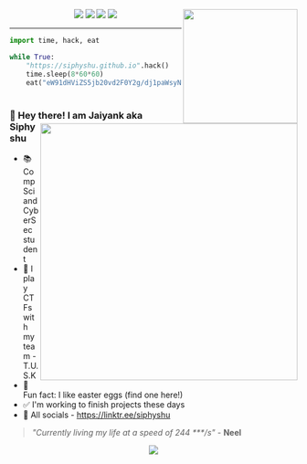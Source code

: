 <div align='center'>
  <img align='right' src='https://thumbs.gfycat.com/ScratchyAlertBergerpicard-max-1mb.gif' width='200'>

  <p>
    <img src="https://raw.githubusercontent.com/siphyshu/siphyshu/main/badges/last-major-release.svg">
    <img src="https://raw.githubusercontent.com/siphyshu/siphyshu/main/badges/status-barely managing-informational.svg">
    <!--   <img src="https://raw.githubusercontent.com/siphyshu/siphyshu/main/badges/vulnerabilities-roaches-red.svg"> -->
    <img src="https://raw.githubusercontent.com/siphyshu/siphyshu/main/badges/code quality-A for effort-success.svg">
    <img src="https://raw.githubusercontent.com/siphyshu/siphyshu/main/badges/remarks-pls hire-lightgrey.svg">
  </p>
  
---
  
</div>

```python
import time, hack, eat

while True:
    "https://siphyshu.github.io".hack()
    time.sleep(8*60*60)
    eat("eW91dHViZS5jb20vd2F0Y2g/dj1paWsyNXdxSXVGbw==")
````

<h1></h1>

<div>
  <a href="https://siphyshu.github.io/">
    <img align='right' src='https://user-images.githubusercontent.com/52672162/145540603-bfde337a-fbaf-4410-89c3-e997bbf8d48b.png' width=450>
  </a>
  
  ### 🌴 Hey there! I am Jaiyank aka Siphyshu
  - 📚 CompSci and CyberSec student
  - 🚩 I play CTFs with my team - T.U.S.K
  - 🍭 Fun fact: I like easter eggs (find one here!)
  - ✅ I'm working to finish projects these days
  - 🔗 All socials - https://linktr.ee/siphyshu
  
  > _"Currently living my life at a speed of 244 ***/s"_ - **Neel**
  
<!--   
  <details>
    <summary>🌼 Reach out & Connect with me!</summary>
  </details> -->
  
</div>

<p align='center'><img src='https://raw.githubusercontent.com/siphyshu/siphyshu/output/github-snake-dark.svg'></p>
